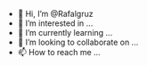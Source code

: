 - 👋 Hi, I’m @Rafalgruz
- 👀 I’m interested in ...
- 🌱 I’m currently learning ...
- 💞️ I’m looking to collaborate on ...
- 📫 How to reach me ...

<!---
Rafalgruz/Rafalgruz is a ✨ special ✨ repository because its `README.md` (this file) appears on your GitHub profile.
You can click the Preview link to take a look at your changes.
--->
